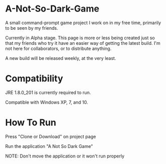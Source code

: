 # A-Not-So-Dark-Game
A small command-prompt game project I work on in my free time, primarily to be seen by my friends.

Currently in Alpha stage.  This page is more or less being created just so that my friends who try it have an easier way of getting the latest build.  I'm not here for collaborators, or to distribute anything.

A new build will be released weekly, at the very least.

# Compatibility
JRE 1.8.0_201 is currently required to run.

Compatible with Windows XP, 7, and 10.

# How To Run
Press "Clone or Download" on project page

Run the application "A Not So Dark Game"

NOTE: Don't move the application or it won't run properly



